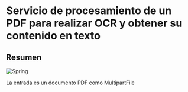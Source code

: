 # Servicio de procesamiento de un PDF para realizar OCR y obtener su contenido  en texto

## Resumen
![Spring](https://img.shields.io/badge/spring-%236DB33F.svg?style=for-the-badge&logo=spring&logoColor=white)


La entrada es un documento PDF como MultipartFile 




